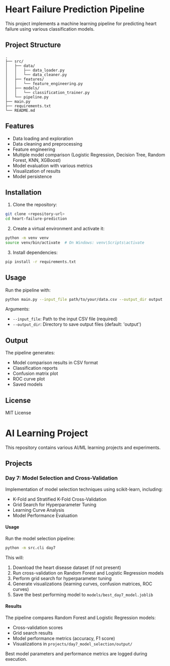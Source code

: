 # Heart Failure Prediction Pipeline

This project implements a machine learning pipeline for predicting heart failure using various classification models.

## Project Structure

```
.
├── src/
│   ├── data/
│   │   ├── data_loader.py
│   │   └── data_cleaner.py
│   ├── features/
│   │   └── feature_engineering.py
│   ├── models/
│   │   └── classification_trainer.py
│   └── pipeline.py
├── main.py
├── requirements.txt
└── README.md
```

## Features

- Data loading and exploration
- Data cleaning and preprocessing
- Feature engineering
- Multiple model comparison (Logistic Regression, Decision Tree, Random Forest, KNN, XGBoost)
- Model evaluation with various metrics
- Visualization of results
- Model persistence

## Installation

1. Clone the repository:
```bash
git clone <repository-url>
cd heart-failure-prediction
```

2. Create a virtual environment and activate it:
```bash
python -m venv venv
source venv/bin/activate  # On Windows: venv\Scripts\activate
```

3. Install dependencies:
```bash
pip install -r requirements.txt
```

## Usage

Run the pipeline with:
```bash
python main.py --input_file path/to/your/data.csv --output_dir output
```

Arguments:
- `--input_file`: Path to the input CSV file (required)
- `--output_dir`: Directory to save output files (default: 'output')

## Output

The pipeline generates:
- Model comparison results in CSV format
- Classification reports
- Confusion matrix plot
- ROC curve plot
- Saved models

## License

MIT License

# AI Learning Project

This repository contains various AI/ML learning projects and experiments.

## Projects

### Day 7: Model Selection and Cross-Validation

Implementation of model selection techniques using scikit-learn, including:
- K-Fold and Stratified K-Fold Cross-Validation
- Grid Search for Hyperparameter Tuning
- Learning Curve Analysis
- Model Performance Evaluation

#### Usage

Run the model selection pipeline:
```bash
python -m src.cli day7
```

This will:
1. Download the heart disease dataset (if not present)
2. Run cross-validation on Random Forest and Logistic Regression models
3. Perform grid search for hyperparameter tuning
4. Generate visualizations (learning curves, confusion matrices, ROC curves)
5. Save the best performing model to `models/best_day7_model.joblib`

#### Results

The pipeline compares Random Forest and Logistic Regression models:
- Cross-validation scores
- Grid search results
- Model performance metrics (accuracy, F1 score)
- Visualizations in `projects/day7_model_selection/output/`

Best model parameters and performance metrics are logged during execution. 